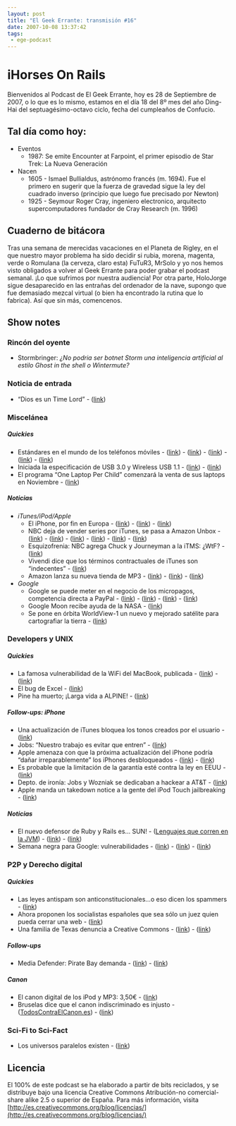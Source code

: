 ```yaml
---
layout: post
title: "El Geek Errante: transmisión #16"
date: 2007-10-08 13:37:42
tags:
 - ege-podcast
---
```


# iHorses On Rails
Bienvenidos al Podcast de El Geek Errante, hoy es 28 de Septiembre de 2007, o lo que es lo mismo, estamos en el día 18 del 8º mes del año Ding-Hai del septuagésimo-octavo ciclo, fecha del cumpleaños de Confucio.

## Tal día como hoy:
- Eventos
    - 1987: Se emite Encounter at Farpoint, el primer episodio de Star Trek: La Nueva Generación
- Nacen
    - 1605 - Ismael Bullialdus, astrónomo francés (m. 1694). Fue el primero en sugerir que la fuerza de gravedad sigue la ley del cuadrado inverso (principio que luego fue precisado por Newton)
    - 1925 - Seymour Roger Cray, ingeniero electronico, arquitecto supercomputadores fundador de Cray Research (m. 1996)

## Cuaderno de bitácora
Tras una semana de merecidas vacaciones en el Planeta de Rigley, en el que nuestro mayor problema ha sido decidir si rubia, morena, magenta, verde o Romulana (la cerveza, claro esta) FuTuR3, MrSolo y yo nos hemos visto obligados a volver al Geek Errante para poder grabar el podcast semanal. ¡Lo que sufrimos por nuestra audiencia! Por otra parte, HoloJorge sigue desaparecido en las entrañas del ordenador de la nave, supongo que fue demasiado mezcal virtual (o bien ha encontrado la rutina que lo fabrica). Así que sin más, comencenos.

## Show notes

### Rincón del oyente
- Stormbringer: *¿No podria ser botnet Storm una inteligencia artificial al estilo Ghost in the shell o Wintermute?*

### Noticia de entrada
 - “Dios es un Time Lord” - ([link](http://news.bbc.co.uk/2/hi/uk_news/wales/6991351.stm))

### Miscelánea

##### Quickies
- Estándares en el mundo de los teléfonos móviles - ([link](https://www.engadget.com/2007/09/14/nokia-samsung-and-sony-ericsson-team-up-on-memory-card-standar/)) - ([link](http://www.microsiervos.com/archivo/tecnologia/cargador-movil-universal.html)) - ([link](http://web.archive.org/web/20071013181746/http://pryl.feber.se/feber/art/29528/mobiltelefon_branschen_bestmme/)) - ([link](https://www.cnet.com/news/pros-seem-to-outdo-cons-in-new-phone-charger-standard/)) - ([link](http://www.omtp.org/index.html))
- Iniciada la especificación de USB 3.0 y Wireless USB 1.1 - ([link](http://web.archive.org/web/20071013172511/http://hardmac.com/news/2007-09-19/#7212)) - ([link](https://www.engadget.com/2007/09/19/intels-usb-3-0-and-wireless-usb-1-1-target-speeds-announced-so/))
- El programa “One Laptop Per Child” comenzará la venta de sus laptops en Noviembre - ([link](http://web.archive.org/web/20071004115310/http://news.yahoo.com/s/ap/20070924/ap_on_hi_te/hundred_dollar_laptop))

##### Noticias
- *iTunes/iPod/Apple*
    - El iPhone, por fin en Europa - ([link](http://www.cultofmac.com/1240/pros-and-cons-of-using-an-unlocked-iphone-in-europe/)) - ([link](https://www.engadget.com/2007/09/18/live-from-apples-mum-is-no-longer-the-word-event-in-london/)) - ([link](http://web.archive.org/web/20071026053815/http://www.hardmac.com/news/2007-09-18/#7207))
    - NBC deja de vender series por iTunes, se pasa a Amazon Unbox - ([link](http://www.apple.com/pr/library/2007/08/31iTunes-Store-To-Stop-Selling-NBC-Television-Shows.html)) - ([link](http://web.archive.org/web/20071012221942/http://www.ipodobserver.com/story/32858)) - ([link](http://web.archive.org/web/20071117023143/http://www.macnn.com/articles/07/09/01/nbc.itunes.pricing.fixed/)) - ([link](http://web.archive.org/web/20071017091838/http://www.appleinsider.com/articles/07/09/01/nbc_refutes_apples_price_claims_pledges_itunes_shows.html)) - ([link](http://web.archive.org/web/20070907232416/http://news.yahoo.com/s/ap/20070905/ap_on_hi_te/amazon_nbc)) - ([link](http://web.archive.org/web/20071030075100/http://www.macnn.com/articles/07/09/04/nbc.goes.to.amazon.unbox/))
    - Esquizofrenia: NBC agrega Chuck y Journeyman a la iTMS: ¿WtF? - ([link](http://gizmodo.com/303729/nbc-adds-two-new-series-to-itunes-makes-us-go-wtf))
    - Vivendi dice que los términos contractuales de iTunes son “indecentes” - ([link](http://www.reuters.com/article/us-vivendi-outlook-idUSL2488079220070924))
    - Amazon lanza su nueva tienda de MP3 - ([link](http://web.archive.org/web/20080205110545/http://blogs.zdnet.com/Burnette/?p=389)) - ([link](http://web.archive.org/web/20080803184123/http://www.wired.com/entertainment/music/news/2007/09/drm_part_one?currentPage=all)) - ([link](http://www.dvorak.org/blog/2007/09/26/hands-on-review-amazons-drm-free-mp3-store/))
- *Google*
    - Google se puede meter en el negocio de los micropagos, competencia directa a PayPal - ([link](http://arstechnica.com/gadgets/2007/09/google-gpay-patent-reveals-plans-for-mobile-payments/)) - ([link](http://appft1.uspto.gov/netacgi/nph-Parser?Sect1=PTO2&Sect2=HITOFF&u=%2Fnetahtml%2FPTO%2Fsearch-adv.html&r=1&p=1&f=G&l=50&d=PG01&S1=20070203836.PGNR.&OS=dn/20070203836&RS=DN/20070203836)) - ([link](https://techcrunch.com/2007/09/02/could-gpay-be-googles-killer-phone-app/)) - ([link](http://web.archive.org/web/20071102055946/http://www.mobipay.es/))
    - Google Moon recibe ayuda de la NASA - ([link](http://www.universetoday.com/11796/google-moon-gets-a-big-update/))
    - Se pone en órbita WorldView-1 un nuevo y mejorado satélite para cartografiar la tierra - ([link](http://web.archive.org/web/20071109082118/http://www.technewsworld.com/rsstory/59416.html))

### Developers y UNIX

##### Quickies
- La famosa vulnerabilidad de la WiFi del MacBook, publicada - ([link](https://hardware.slashdot.org/story/07/09/19/0542242/hacker-publishes-notorious-apple-wi-fi-attack)) - ([link](https://www.engadget.com/2007/09/19/macbook-wifi-hack-to-be-published-sound-of-snoring-overpowers-a/))
- El bug de Excel - ([link](https://it.slashdot.org/story/07/09/24/2339203/excel-2007-multiplication-bug))
- Pine ha muerto; ¡Larga vida a ALPINE! - ([link](http://web.archive.org/web/20071012184208/http://blogs.sun.com/paulj/entry/pine_is_dead_long_live))

##### Follow-ups: iPhone
- Una actualización de iTunes bloquea los tonos creados por el usuario - ([link](http://web.archive.org/web/20070912095546/http://news.yahoo.com/s/macworld/20070908/tc_macworld/itunesupdate20070908))
- Jobs: “Nuestro trabajo es evitar que entren” - ([link](https://www.engadget.com/2007/09/19/jobs-its-our-job-to-stop-them-breaking-in/))
- Apple amenaza con que la próxima actualización del iPhone podría “dañar irreparablemente” los iPhones desbloqueados - ([link](http://web.archive.org/web/20071012121219/http://macosken.com/smf/index.php?topic=1779.0)) - ([link](http://www.macrumors.com/2007/09/24/apple-issues-warning-on-iphone-unlocking/))
- Es probable que la limitación de la garantía esté contra la ley en EEUU - ([link](http://web.archive.org/web/20071013222921/http://www.phonenews.com/content/view/2386/1/))
- Depto. de ironía: Jobs y Wozniak se dedicaban a hackear a AT&T - ([link](http://www.realgeek.com/apple-not-against-iphone-hackers/))
- Apple manda un takedown notice a la gente del iPod Touch jailbreaking - ([link](https://www.engadget.com/2007/09/25/apple-sends-takedown-notice-to-ipod-hackers-isp/))

##### Noticias
- El nuevo defensor de Ruby y Rails es… SUN! - ([Lenguajes que corren en la JVM](http://vmlanguages.is-research.de/)) - ([link](http://web.archive.org/web/20071115001418/http://jruby.codehaus.org/)) - ([link](http://www.tbray.org/ongoing/When/200x/2005/03/15/Coyote))
- Semana negra para Google: vulnerabilidades - ([link](http://www.tbray.org/ongoing/When/200x/2005/03/15/Coyote)) - ([link](http://www.gnucitizen.org/blog/google-urchin-password-theft-madness)) - ([link](http://web.archive.org/web/20071028003743/http://xs-sniper.com/blog/Picasa-URI/))

### P2P y Derecho digital

##### Quickies
- Las leyes antispam son anticonstitucionales…o eso dicen los spammers - ([link](http://web.archive.org/web/20071014000832/http://www.australianit.news.com.au/story/0,24897,22410592-15319,00.html))
- Ahora proponen los socialistas españoles que sea sólo un juez quien pueda cerrar una web - ([link](http://espana.barrapunto.com/article.pl?sid=07/09/27/0942252))
- Una familia de Texas denuncia a Creative Commons - ([link](https://tech.slashdot.org/story/07/09/22/0319252/texas-family-sues-creative-commons)) - ([link](https://www.flickr.com/photos/sesh00/515961023/))

##### Follow-ups
- Media Defender: Pirate Bay demanda - ([link](http://boingboing.net/2007/09/22/pirate-bay-suing-maj.html)) - ([link](https://torrentfreak.com/the-piratebay-details-charges-070926/))

##### Canon
- El canon digital de los iPod y MP3: 3,50€ - ([link](http://web.archive.org/web/20071013151249/http://publico.es/dinero/002263/canon/digital/gravara/3/5/euros/ipod/mp3))
- Bruselas dice que el canon indiscriminado es injusto - ([TodosContraElCanon.es](http://web.archive.org/web/20071110045819/http://www.todoscontraelcanon.es/index2.php?body=ppal)) - ([link](https://bandaancha.eu/articulos/bruselas-dice-canon-indiscriminado-4997))

### Sci-Fi to Sci-Fact
- Los universos paralelos existen - ([link](http://www.microsiervos.com/archivo/ciencia/matematicas-sugieren-universos-paralelos-existen.html))

## Licencia
El 100% de este podcast se ha elaborado a partir de bits reciclados, y se distribuye bajo una licencia Creative Commons Atribución-no comercial-share alike 2.5 o superior de España. Para más información, visita [http://es.creativecommons.org/blog/licencias/](http://es.creativecommons.org/blog/licencias/)

